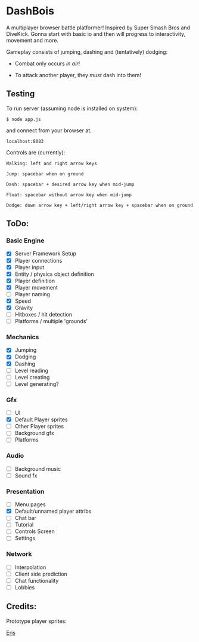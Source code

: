 # DashBois

A multiplayer browser battle platformer! Inspired by Super Smash Bros and DiveKick. Gonna start with basic io and then will progress to interactivity, movement and more.

Gameplay consists of jumping, dashing and (tentatively) dodging:

- Combat only occurs *in air*!

- To attack another player, they *must* dash into them!

## Testing

To run server (assuming node is installed on system):

`$ node app.js`

and connect from your browser at.

`localhost:8083`

Controls are (currently):

`Walking: left and right arrow keys`

`Jump: spacebar when on ground`

`Dash: spacebar + desired arrow key when mid-jump`

`Float: spacebar without arrow key when mid-jump`

`Dodge: down arrow key + left/right arrow key + spacebar when on ground`

## ToDo:

### Basic Engine

- [x] Server Framework Setup
- [x] Player connections
- [x] Player input
- [x] Entity / physics object definition
- [x] Player definition
- [x] Player movement
- [ ] Player naming
- [x] Speed
- [x] Gravity
- [ ] Hitboxes / hit detection
- [ ] Platforms / multiple 'grounds'

### Mechanics

- [x] Jumping
- [x] Dodging
- [x] Dashing
- [ ] Level reading
- [ ] Level creating
- [ ] Level generating?

### Gfx

- [ ] UI
- [x] Default Player sprites
- [ ] Other Player sprites
- [ ] Background gfx
- [ ] Platforms

### Audio

- [ ] Background music
- [ ] Sound fx

### Presentation 

- [ ] Menu pages
- [x] Default/unnamed player attribs
- [ ] Chat bar
- [ ] Tutorial
- [ ] Controls Screen
- [ ] Settings

### Network

- [ ] Interpolation
- [ ] Client side prediction
- [ ] Chat functionality
- [ ] Lobbies

## Credits:

Prototype player sprites:

[Eris](http://opengameart.org/content/sprite-sheet-sidescoller-cycles)



